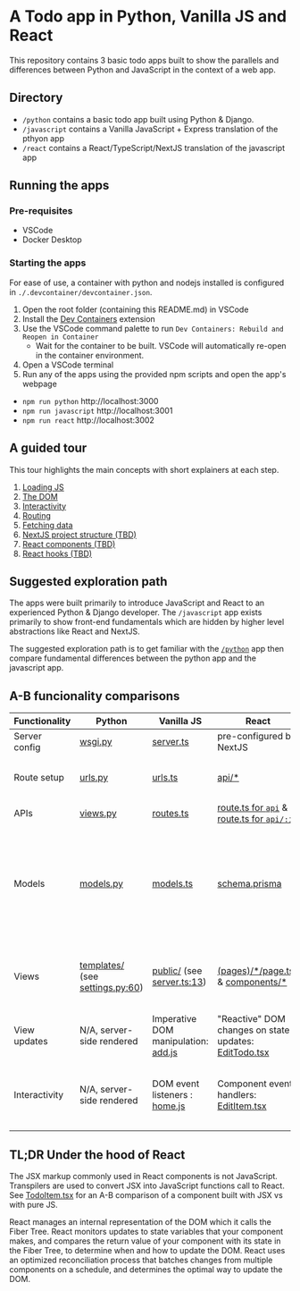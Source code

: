 # A Todo app in Python, Vanilla JS and React
This repository contains 3 basic todo apps built to show the parallels and differences between Python and JavaScript in the context of a web app.

## Directory
- `/python` contains a basic todo app built using Python & Django.
- `/javascript` contains a Vanilla JavaScript + Express translation of the pthyon app
- `/react` contains a React/TypeScript/NextJS translation of the javascript app

## Running the apps
### Pre-requisites
- VSCode
- Docker Desktop

### Starting the apps
For ease of use, a container with python and nodejs installed is configured in `./.devcontainer/devcontainer.json`.

1. Open the root folder (containing this README.md) in VSCode
1. Install the [Dev Containers](https://marketplace.visualstudio.com/items?itemName=ms-vscode-remote.remote-containers) extension
1. Use the VSCode command palette to run `Dev Containers: Rebuild and Reopen in Container`
    - Wait for the container to be built. VSCode will automatically re-open in the container environment.
1. Open a VSCode terminal
1. Run any of the apps using the provided npm scripts and open the app's webpage
  - `npm run python` http://localhost:3000
  - `npm run javascript` http://localhost:3001
  - `npm run react` http://localhost:3002

## A guided tour
This tour highlights the main concepts with short explainers at each step.

1. [Loading JS](/guided-tour/loading-JS.md)
1. [The DOM](/guided-tour/the-dom.md)
1. [Interactivity](/guided-tour/interactivity.md)
1. [Routing](/guided-tour/routing.md)
1. [Fetching data](/guided-tour/fetching-data.md)
1. [NextJS project structure (TBD)]()
1. [React components (TBD)]()
1. [React hooks (TBD)]()

## Suggested exploration path
The apps were built primarily to introduce JavaScript and React to an experienced Python & Django developer. The `/javascript` app exists primarily to show front-end fundamentals which are hidden by higher level abstractions like React and NextJS.

The suggested exploration path is to get familiar with the [`/python`](/python) app then compare fundamental differences between the python app and the javascript app.

## A-B funcionality comparisons
 
| Functionality | Python                                   | Vanilla JS | React | Notes
| ------------- | ------                                   | ---------- | ----- | ----- |
| Server config | [wsgi.py](/python/todo_project/wsgi.py)  | [server.ts](/javascript/todo_project//server.ts)|pre-configured by NextJS|
| Route setup   | [urls.py](/python/todo_project//urls.py) | [urls.ts](/javascript/todo_project/urls.ts)| [api/*](/react/src/app/api/) | NextJS maps routes using a `app/api/{route}/route.ts` folder naming convention|
| APIs          | [views.py](/python/todo/views.py)        | [routes.ts](/javascript/todo/routes.ts)| [route.ts  for `api`](/react/src/app//api/todo/route.ts) & [route.ts  for `api/:id`](/react/src/app/api/todo/[id]/route.ts)|
| Models        | [models.py](/python/todo/models.py) | [models.ts](/javascript/todo/models.ts) | [schema.prisma](/react/prisma/schema.prisma) | The Vanilla JS uses TypeORM to show there are JS frameworks let you define your models in JS code. The React app uses popular Prisma framework which has its own language but integrates well with TypeScript.|
| Views         | [templates/](/python//templates/) (see [settings.py:60](/python/todo_project/settings.py#L60)) | [public/](/javascript/public/) (see [server.ts:13](/javascript/todo_project/server.ts#L13)) | [(pages)/*/page.tsx](/react/src/app/(pages)/) & [components/*](/react/src/components/) | NextJS maps pages using a `app/{path}/page.tsx` naming convention for page templates. The page templates then consume React components. |
| View updates   | N/A, server-side rendered | Imperative DOM manipulation: [add.js](/javascript/public/scripts/add.js) | "Reactive" DOM changes on state updates: [EditTodo.tsx](/react/src/components/EditTodo.tsx#L8) ||
| Interactivity  | N/A, server-side rendered | DOM event listeners : [home.js](/javascript/public/scripts/home.js#L42) | Component event handlers: [EditItem.tsx](/react/src/components//EditTodo.tsx#L8) | Component event handlers work the same as event listeners in practice. They differ only in that React handles their lifecycle. |

## TL;DR Under the hood of React
The JSX markup commonly used in React components is not JavaScript. Transpilers are used to convert JSX into JavaScript functions call to React. See [TodoItem.tsx](/react/src/components/TodoItem.tsx) for an A-B comparison of a component built with JSX vs with pure JS.

React manages an internal representation of the DOM which it calls the Fiber Tree. 
React monitors updates to state variables that your component makes, and compares the return value of your component with its state in the Fiber Tree,
to determine when and how to update the DOM.
React uses an optimized reconciliation process that batches changes from multiple components on a schedule, and determines the optimal way to update the DOM.
